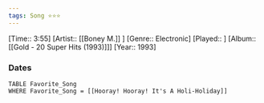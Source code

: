 ```yaml
---
tags: Song ⭐⭐⭐ 
---
```

[Time:: 3:55]
[Artist:: [[Boney M.]] ]
[Genre:: Electronic]
[Played:: ]
[Album:: [[Gold - 20 Super Hits (1993)]]]
[Year:: 1993]
### Dates
````dataview
TABLE Favorite_Song
WHERE Favorite_Song = [[Hooray! Hooray! It's A Holi-Holiday]]
````